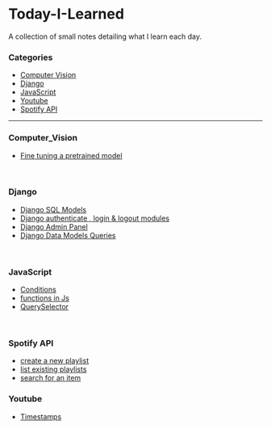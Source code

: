 # Today-I-Learned
A  collection of small notes detailing what I learn each day.

### Categories

* [Computer Vision](#computer_Vision)
* [Django](#django)
* [JavaScript](#javascript)
* [Youtube](#youtube)
* [Spotify API](#spotify)
---

### Computer_Vision

- [Fine tuning a pretrained model](computer_vision/fine_tuning_a_pretrained_model.md)
<br/>


### Django

- [Django SQL Models](django/django_sql_models.md)
- [Django authenticate , login & logout modules](django/authenticate_login_logout.md)
- [Django Admin Panel](django/admin_panel.md)
- [Django Data Models Queries](django/data_models_queries.md)
<br/>


### JavaScript
- [Conditions](javascript/conditions.md)
- [functions in Js](javascript/functions.md)
- [QuerySelector](javascript/query_selector.md)
<br/>

### Spotify API
- [create a new playlist](spotify/add_playlist.md)
- [list existing playlists](spotify/list_playlists.md)
- [search for an item](spotify/search_item.md)

### Youtube
- [Timestamps](youtube/timestamps.md)
